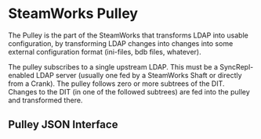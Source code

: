# SteamWorks Pulley #

The Pulley is the part of the SteamWorks that transforms LDAP
into usable configuration, by transforming LDAP changes into
changes into some external configuration format (ini-files,
bdb files, whatever).

The pulley subscribes to a single upstream LDAP. This must be
a SyncRepl-enabled LDAP server (usually one fed by a SteamWorks
Shaft or directly from a Crank). The pulley follows zero or more
subtrees of the DIT. Changes to the DIT (in one of the followed
subtrees) are fed into the pulley and transformed there.

## Pulley JSON Interface ##

